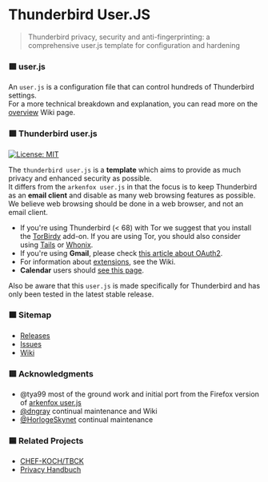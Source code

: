 # Thunderbird User.JS

> Thunderbird privacy, security and anti-fingerprinting: a comprehensive user.js template for configuration and hardening

### :purple_square: user.js

An `user.js` is a configuration file that can control hundreds of Thunderbird settings.  
For a more technical breakdown and explanation, you can read more on the [overview](https://github.com/HorlogeSkynet/thunderbird-user.js/wiki/1.1-Overview) Wiki page.

### :green_square: Thunderbird user.js

[![License: MIT](https://img.shields.io/badge/License-MIT-yellow.svg)](https://opensource.org/licenses/MIT)

The `thunderbird user.js` is a **template** which aims to provide as much privacy and enhanced security as possible.  
It differs from the `arkenfox user.js` in that the focus is to keep Thunderbird as an **email client** and disable as many web browsing features as possible. We believe web browsing should be done in a web browser, and not an email client.

- If you're using Thunderbird (< 68) with Tor we suggest that you install the [TorBirdy](https://addons.thunderbird.net/addon/torbirdy) add-on. If you are using Tor, you should also consider using [Tails](https://tails.boum.org/) or [Whonix](https://www.whonix.org/).
- If you're using **Gmail**, please check [this article about OAuth2](https://github.com/HorlogeSkynet/thunderbird-user.js/wiki/3.1-OAuth2-Users).
- For information about [extensions](https://github.com/HorlogeSkynet/thunderbird-user.js/wiki/4.1-Extensions), see the Wiki.
- **Calendar** users should [see this page](https://github.com/HorlogeSkynet/thunderbird-user.js/wiki/4.1.1-Calendar).

Also be aware that this `user.js` is made specifically for Thunderbird and has only been tested in the latest stable release.

### :orange_square: Sitemap

- [Releases](https://github.com/HorlogeSkynet/thunderbird-user.js/releases)
- [Issues](https://github.com/HorlogeSkynet/thunderbird-user.js/issues)
- [Wiki](https://github.com/HorlogeSkynet/thunderbird-user.js/wiki)

### :red_square: Acknowledgments

* @tya99 most of the ground work and initial port from the Firefox version of [arkenfox user.js](https://github.com/arkenfox/user.js)
* [@dngray](https://github.com/dngray) continual maintenance and Wiki
* [@HorlogeSkynet](https://github.com/HorlogeSkynet) continual maintenance

### :blue_square: Related Projects

* [CHEF-KOCH/TBCK](https://github.com/CHEF-KOCH/TBCK)
* [Privacy Handbuch](https://www.privacy-handbuch.de/handbuch_31p.htm)
